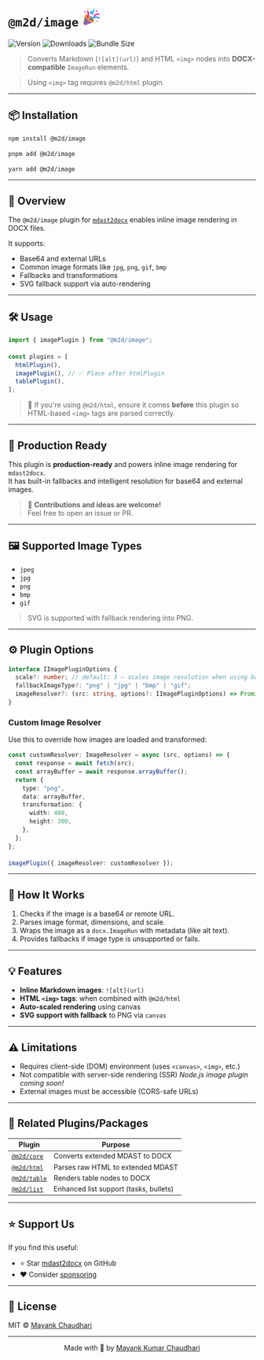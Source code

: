 # `@m2d/image` <img src="https://raw.githubusercontent.com/mayank1513/mayank1513/main/popper.png" height="40"/>

![Version](https://img.shields.io/npm/v/@m2d/image?color=green) ![Downloads](https://img.shields.io/npm/d18m/@m2d/image) ![Bundle Size](https://img.shields.io/bundlephobia/minzip/@m2d/image)

> Converts Markdown (`![alt](url)`) and HTML `<img>` nodes into **DOCX-compatible** `ImageRun` elements.

> Using `<img>` tag requires `@m2d/html` plugin.

---

## 📦 Installation

```bash
npm install @m2d/image
```

```bash
pnpm add @m2d/image
```

```bash
yarn add @m2d/image
```

---

## 🚀 Overview

The `@m2d/image` plugin for [`mdast2docx`](https://github.com/mayankchaudhari/mdast2docx) enables inline image rendering in DOCX files.

It supports:

- Base64 and external URLs
- Common image formats like `jpg`, `png`, `gif`, `bmp`
- Fallbacks and transformations
- SVG fallback support via auto-rendering

---

## 🛠️ Usage

```ts
import { imagePlugin } from "@m2d/image";

const plugins = [
  htmlPlugin(),
  imagePlugin(), // ✅ Place after htmlPlugin
  tablePlugin(),
];
```

> 🧠 If you're using `@m2d/html`, ensure it comes **before** this plugin so HTML-based `<img>` tags are parsed correctly.

---

## 🧪 Production Ready

This plugin is **production-ready** and powers inline image rendering for `mdast2docx`.  
It has built-in fallbacks and intelligent resolution for base64 and external images.

> 💬 **Contributions and ideas are welcome!**  
> Feel free to open an issue or PR.

---

## 🖼️ Supported Image Types

- `jpeg`
- `jpg`
- `png`
- `bmp`
- `gif`

> SVG is supported with fallback rendering into PNG.

---

## ⚙️ Plugin Options

```ts
interface IImagePluginOptions {
  scale?: number; // default: 3 — scales image resolution when using base64
  fallbackImageType?: "png" | "jpg" | "bmp" | "gif";
  imageResolver?: (src: string, options?: IImagePluginOptions) => Promise<IImageOptions>;
}
```

### Custom Image Resolver

Use this to override how images are loaded and transformed:

```ts
const customResolver: ImageResolver = async (src, options) => {
  const response = await fetch(src);
  const arrayBuffer = await response.arrayBuffer();
  return {
    type: "png",
    data: arrayBuffer,
    transformation: {
      width: 400,
      height: 300,
    },
  };
};

imagePlugin({ imageResolver: customResolver });
```

---

## 🧠 How It Works

1. Checks if the image is a base64 or remote URL.
2. Parses image format, dimensions, and scale.
3. Wraps the image as a `docx.ImageRun` with metadata (like alt text).
4. Provides fallbacks if image type is unsupported or fails.

---

## 💡 Features

- **Inline Markdown images**: `![alt](url)`
- **HTML `<img>` tags**: when combined with `@m2d/html`
- **Auto-scaled rendering** using canvas
- **SVG support with fallback** to PNG via `canvas`

---

## ⚠️ Limitations

- Requires client-side (DOM) environment (uses `<canvas>`, `<img>`, etc.)
- Not compatible with server-side rendering (SSR) _Node.js image plugin coming soon!_
- External images must be accessible (CORS-safe URLs)

---

## 🔌 Related Plugins/Packages

| Plugin                                               | Purpose                                |
| ---------------------------------------------------- | -------------------------------------- |
| [`@m2d/core`](https://npmjs.com/package/@m2d/core)   | Converts extended MDAST to DOCX        |
| [`@m2d/html`](https://npmjs.com/package/@m2d/html)   | Parses raw HTML to extended MDAST      |
| [`@m2d/table`](https://npmjs.com/package/@m2d/table) | Renders table nodes to DOCX            |
| [`@m2d/list`](https://npmjs.com/package/@m2d/list)   | Enhanced list support (tasks, bullets) |

---

## ⭐ Support Us

If you find this useful:

- ⭐ Star [mdast2docx](https://github.com/tiny-md/mdast2docx) on GitHub
- ❤️ Consider [sponsoring](https://github.com/sponsors/mayank1513)

---

## 🧾 License

MIT © [Mayank Chaudhari](https://github.com/mayankchaudhari)

---

<p align="center">Made with 💖 by <a href="https://mayank-chaudhari.vercel.app" target="_blank">Mayank Kumar Chaudhari</a></p>
